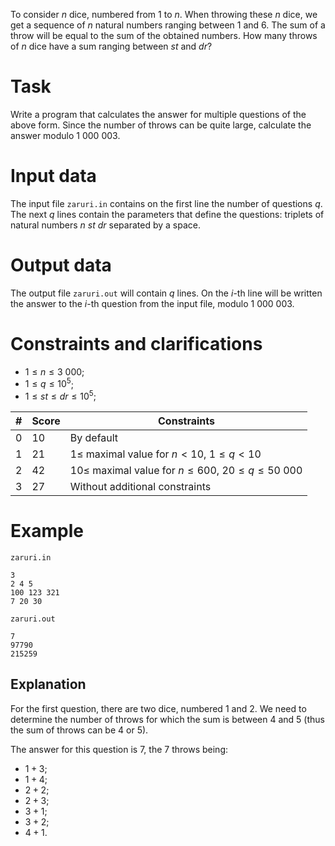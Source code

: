 To consider $n$ dice, numbered from $1$ to $n$. When throwing these $n$ dice, we get a sequence of $n$ natural numbers ranging between $1$ and $6$. The sum of a throw will be equal to the sum of the obtained numbers. How many throws of $n$ dice have a sum ranging between $st$ and $dr$?

# Task

Write a program that calculates the answer for multiple questions of the above form. Since the number of throws can be quite large, calculate the answer modulo $1 \ 000 \ 003$.

# Input data

The input file `zaruri.in` contains on the first line the number of questions $q$. The next $q$ lines contain the parameters that define the questions: triplets of natural numbers $n \ st \ dr$ separated by a space.

# Output data

The output file `zaruri.out` will contain $q$ lines. On the $i$-th line will be written the answer to the $i$-th question from the input file, modulo $1 \ 000 \ 003$.

# Constraints and clarifications

* $1 \leq n \leq 3 \ 000$;
* $1 \leq q \leq 10^5$;
* $1 \leq st \leq dr \leq 10^5$;

|#|Score|Constraints|
|-|-------|----------|
|0|  10   |By default|
|1|  21   |$1 \leq$ maximal value for $n\lt 10$, $1 \leq q \lt 10$|
|2|  42   |$10 \leq$ maximal value for $n \leq 600$, $20 \leq q \leq 50 \ 000$|
|3|  27   |Without additional constraints|

# Example

`zaruri.in`
```
3 
2 4 5 
100 123 321 
7 20 30
```

`zaruri.out`
```
7 
97790 
215259
```

## Explanation

For the first question, there are two dice, numbered $1$ and $2$. We need to determine the number of throws for which the sum is between 4 and 5 (thus the sum of throws can be $4$ or $5$).

The answer for this question is $7$, the $7$ throws being:
- $1+3$;
- $1+4$;
- $2+2$;
- $2+3$;
- $3+1$;
- $3+2$;
- $4+1$.